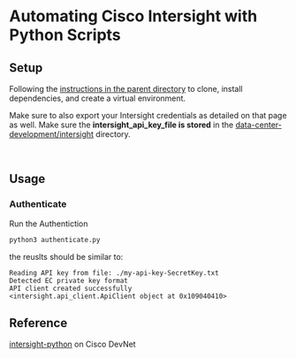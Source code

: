 # Automating Cisco Intersight with Python Scripts


## Setup

Following the [instructions in the parent directory](https://github.com/xanderstevenson/data-center-development/tree/main/intersight#installation) to clone, install dependencies, and create a virtual environment.

Make sure to also export your Intersight credentials as detailed on that page as well. Make sure the **intersight_api_key_file is stored** in the [data-center-development/intersight](https://github.com/xanderstevenson/data-center-development/tree/main/intersight) directory.

<br>

## Usage

### Authenticate

Run the Authentiction

```bash
python3 authenticate.py
```

the reuslts should be similar to:

```
Reading API key from file: ./my-api-key-SecretKey.txt
Detected EC private key format
API client created successfully
<intersight.api_client.ApiClient object at 0x109040410>
```



## Reference

[intersight-python](https://github.com/CiscoDevNet/intersight-python?tab=readme-ov-file) on Cisco DevNet
